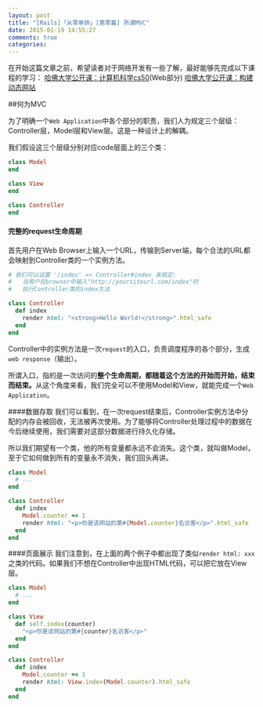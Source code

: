 ```yaml
---
layout: post
title: "[Rails]「从零单排」[第零篇] 所谓MVC"
date: 2015-01-19 14:55:27
comments: true
categories: 
---
```

在开始这篇文章之前，希望读者对于网络开发有一些了解，最好能够先完成以下课程的学习： 
[哈佛大学公开课：计算机科学cs50](http://v.163.com/special/opencourse/cs50.html)(Web部分) 
[哈佛大学公开课：构建动态网站](http://v.163.com/special/opencourse/buildingdynamicwebsites.html) 

##何为MVC

为了明确一个`Web Application`中各个部分的职责，我们人为规定三个层级：Controller层，Model层和View层。这是一种设计上的解耦。

我们假设这三个层级分别对应code层面上的三个类：

```ruby
class Model
end
```
```ruby
class View
end
```
```ruby
class Controller
end
```
#### 完整的request生命周期
首先用户在Web Browser上输入一个URL，传输到Server端，每个合法的URL都会映射到Controller类的一个实例方法。

```ruby
# 我们可以设置 '/index' => Controller#index 来规定:
#   当用户在browser中输入"http://yoursiteurl.com/index"时
#   执行Controller类的index方法

class Controller
  def index
    render html: "<strong>Hello World!</strong>".html_safe
  end
end
```

Controller中的实例方法是一次`request`的入口，负责调度程序的各个部分，生成`web response`（输出）。

所谓入口，指的是一次访问的<b>整个生命周期，都随着这个方法的开始而开始，结束而结束。</b>从这个角度来看，我们完全可以不使用Model和View，就能完成一个`Web Application`。

####数据存取
我们可以看到，在一次request结束后，Controller实例方法中分配的内存会被回收，无法被再次使用。为了能够将Controller处理过程中的数据在今后继续使用，我们需要对这部分数据进行持久化存储。

所以我们期望有一个类，他的所有变量都永远不会消失。这个类，就叫做Model，至于它如何做到所有的变量永不消失，我们回头再讲。

```ruby
class Model
  # ...
end

class Controller
  def index
    Model.counter += 1
    render html: "<p>你是该网站的第#{Model.counter}名访客</p>".html_safe
  end
end
```

####页面展示
我们注意到，在上面的两个例子中都出现了类似`render html: xxx`之类的代码。如果我们不想在Controller中出现HTML代码，可以把它放在View层。

```ruby
class Model
  # ...
end

class View
  def self.index(counter)
    "<p>你是该网站的第#{counter}名访客</p>"
  end
end

class Controller
  def index
    Model.counter += 1
    render html: View.index(Model.counter).html_safe
  end
end
```
